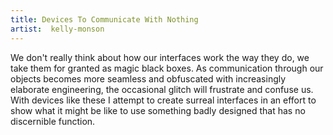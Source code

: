 ```yaml
---
title: Devices To Communicate With Nothing
artist:  kelly-monson
---
```

We don't really think about how our interfaces work the way they do, we take them for granted as magic black boxes. As communication through our objects becomes more seamless and obfuscated with increasingly elaborate engineering, the occasional glitch will frustrate and confuse us. With devices like these I attempt to create surreal interfaces in an effort to show what it might be like to use something badly designed that has no discernible function.